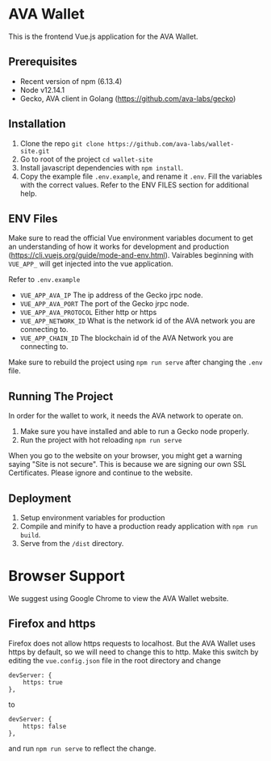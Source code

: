 # AVA Wallet
This is the frontend Vue.js application for the AVA Wallet. 


## Prerequisites
- Recent version of npm (6.13.4)
- Node v12.14.1
- Gecko, AVA client in Golang (https://github.com/ava-labs/gecko)

## Installation
1) Clone the repo ``git clone https://github.com/ava-labs/wallet-site.git``
2) Go to root of the project ``cd wallet-site``
3) Install javascript dependencies with ``npm install``.
4) Copy the example file ``.env.example``, and rename it ``.env``. Fill the variables with the correct values. 
Refer to the ENV FILES section for additional help.


## ENV Files

Make sure to read the official Vue environment variables document to get an understanding
of how it works for development and production (https://cli.vuejs.org/guide/mode-and-env.html). Vairables
 beginning with ``VUE_APP_`` will get injected into the vue application.
 
Refer to ``.env.example``

- ``VUE_APP_AVA_IP`` The ip address of the Gecko jrpc node.
- ``VUE_APP_AVA_PORT`` The  port of the Gecko jrpc node.
- ``VUE_APP_AVA_PROTOCOL`` Either http or https
- ``VUE_APP_NETWORK_ID`` What is the network id of the AVA network you are connecting to.
- ``VUE_APP_CHAIN_ID`` The blockchain id of the AVA  Network you are connecting to.

Make sure to rebuild the project using `npm run serve` after changing the `.env` file.

## Running The Project

In order for the wallet to work, it needs the AVA network to operate on. 
1) Make sure you have installed and 
able to run a Gecko node properly.
2) Run the project with hot reloading ``npm run serve``

When you go to the website on your browser, you might get a warning saying 
"Site is not secure". This is because we are signing our own SSL Certificates. Please ignore and continue to the website.

## Deployment
 1) Setup environment variables for production
 2) Compile and minify to have a production ready application with ``npm run build``. 
 3) Serve from the ``/dist`` directory.


# Browser Support

We suggest using Google Chrome to view the AVA Wallet website.

## Firefox and https
Firefox does not allow https requests to localhost. But the AVA Wallet uses https by default, so we will need to change this to http. Make this switch by editing the `vue.config.json` file in the root directory and change 
```
devServer: {
    https: true
},
```
to
```
devServer: {
    https: false
},
```

and run `npm run serve` to reflect the change.



 

